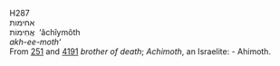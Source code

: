 <body>
  <p>H287<br>  אחימות  <br> אֲחִימוֹת  ‎  ‘ăchı̂ymôth  <br><i>akh-ee-moth‘ </i><br>From <a href="h0251.htm">251</a> and <a href="h4191.htm">4191</a>  <i>brother</i> <i>of</i> <i>death</i>; <i>Achimoth</i>, an Israelite: - Ahimoth.<br></p>
 </body>